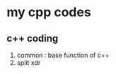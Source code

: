 my cpp codes
=======================

c++ coding
-----------------
1. common : base function of c++
2. split xdr
